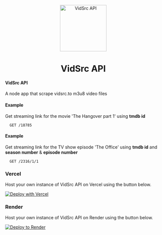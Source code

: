 
<p align="center">
    <img alt="VidSrc API" src="https://i.imgur.com/xPCwmVH.png" width="150">
</p>

<h1 align="center">VidSrc API</h1>

#### VidSrc API

A node app that scrape vidsrc.to m3u8 video files


#### Example

Get streaming link for the movie 'The Hangover part 1' using **tmdb id**

```http
  GET /18785
```
  
#### Example

Get streaming link for the TV show episode 'The Office' using **tmdb id** and **season number** & **episode number**

```http
  GET /2316/1/1
```


### Vercel

Host your own instance of VidSrc API on Vercel using the button below.

[![Deploy with Vercel](https://vercel.com/button)](https://vercel.com/new/clone?repository-url=https://vercel.com/new/clone?repository-url=https%3A%2F%2Fgithub.com%2FVincenzoPiromalli%2Fvidsrc-api)


### Render

Host your own instance of VidSrc API on Render using the button below.

[![Deploy to Render](https://render.com/images/deploy-to-render-button.svg)](https://render.com/deploy?repo=https://github.com/VincenzoPiromalli/vidsrc-api)
